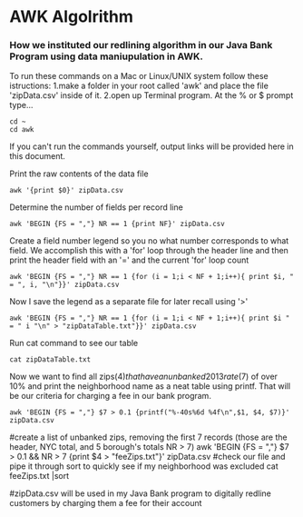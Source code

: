 # AWK Algolrithm
### How we instituted our redlining algorithm in our Java Bank Program using data maniupulation in AWK.

To run these commands on a Mac or Linux/UNIX system follow these istructions:
1.make a folder in your root called 'awk' and place the file 'zipData.csv' inside of it.
2.open up Terminal program. At the % or $ prompt type...

    cd ~
    cd awk
If you can't run the commands yourself, output links will be provided here in this document.

Print the raw contents of the data file

    awk '{print $0}' zipData.csv

Determine the number of fields per record line

    awk 'BEGIN {FS = ","} NR == 1 {print NF}' zipData.csv 
    
Create a field number legend so you no what number corresponds to what field. We accomplish this with a 'for' loop through the header line and then print the header field with an '=' and the current 'for' loop count

    awk 'BEGIN {FS = ","} NR == 1 {for (i = 1;i < NF + 1;i++){ print $i, " = ", i, "\n"}}' zipData.csv 
    
Now I save the legend as a separate file for later recall using '>'

    awk 'BEGIN {FS = ","} NR == 1 {for (i = 1;i < NF + 1;i++){ print $i " = " i "\n" > "zipDataTable.txt"}}' zipData.csv

Run cat command to see our table

    cat zipDataTable.txt
    
Now we want to find all zips($4) that have an unbanked 2013 rate($7) of over 10% and print the neighborhood name as a neat table using printf. That will be our criteria for charging a fee in our bank program.

    awk 'BEGIN {FS = ","} $7 > 0.1 {printf("%-40s%6d %4f\n",$1, $4, $7)}' zipData.csv
#create a list of unbanked zips, removing the first 7 records (those are the header, NYC total, and 5 borough's totals NR > 7)
awk 'BEGIN {FS = ","} $7 > 0.1 && NR > 7 {print $4 > "feeZips.txt"}' zipData.csv
#check our file and pipe it through sort to quickly see if my neighborhood was excluded
cat feeZips.txt |sort 

#zipData.csv will be used in my Java Bank program to digitally redline customers by charging them a fee for their account

